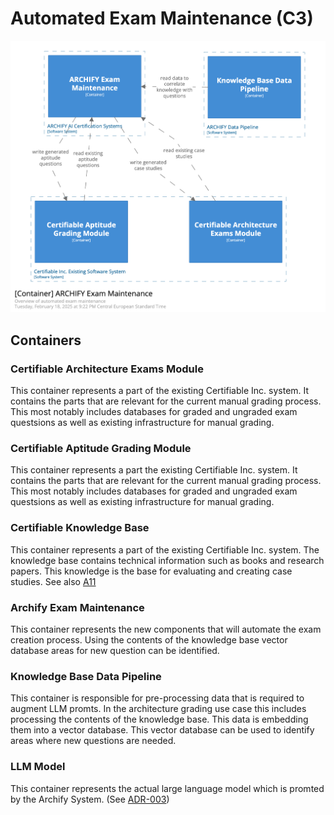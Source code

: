 # Automated Exam Maintenance (C3)

![Container diagram](./Container-Exam-Maintenance.png)

## Containers

### Certifiable Architecture Exams Module

This container represents a part of the existing Certifiable Inc. system. 
It contains the parts that are relevant for the current manual grading process. 
This most notably includes databases for graded and ungraded exam questsions 
as well as existing infrastructure for manual grading. 

### Certifiable Aptitude Grading Module

This container represents a part the existing Certifiable Inc. system. 
It contains the parts that are relevant for the current manual grading process. 
This most notably includes databases for graded and ungraded exam questsions 
as well as existing infrastructure for manual grading. 

### Certifiable Knowledge Base

This container represents a part of the existing Certifiable Inc. system. 
The knowledge base contains technical information such as books and research papers. 
This knowledge is the base for evaluating and creating case studies. 
See also [A11](/assets/adr/ADR-011-data-aggregation-for-rag.md)

### Archify Exam Maintenance

This container represents the new components that will automate the exam creation process. 
Using the contents of the knowledge base vector database areas for new question can be identified. 

### Knowledge Base Data Pipeline

This container is responsible for pre-processing data that is required to augment LLM promts. 
In the architecture grading use case this includes processing the contents of the knowledge base. 
This data is embedding them into a vector database.
This vector database can be used to identify areas where new questions are needed. 

### LLM Model

This container represents the actual large language model which is promted by the Archify System. (See [ADR-003](/assets/adr/ADR-003-model.md))

